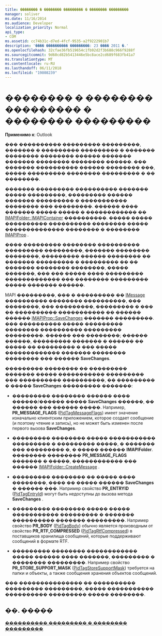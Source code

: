 ```yaml
---
title: �������� � �������� ��������� � �������� ���������
manager: soliver
ms.date: 11/16/2014
ms.audience: Developer
localization_priority: Normal
api_type:
- COM
ms.assetid: cc74b31c-d7ed-4fcf-9535-a2f9222901b7
description: '���� ���������� ���������: 23 ���� 2011 �.'
ms.openlocfilehash: 32cfae36fb519654c1fb92d2f3b688c966f9288f
ms.sourcegitcommit: 9d60cd82b5413446e5bc8ace2cd689f683fb41a7
ms.translationtype: MT
ms.contentlocale: ru-RU
ms.lasthandoff: 06/11/2018
ms.locfileid: "19808239"
---
```

# <a name="creating-and-storing-messages-in-message-stores"></a>�������� � �������� ��������� � �������� ���������

  
  
**Применимо к**: Outlook 
  
��� ���������� ��������� ���������, ������� � ��������� ��������� � ������� �������� �������� ������ ������� ������� �������� �������� ������. ��� ������� ���������� ������ �������� ���, ����� ��������� �������� ��������� � �� ��������.
  
������� ��������� ���������� ������� ����� ���������, ��������� ������ ������� ��������� � ����������� �������� ��� ���������. ������ ���� ������� ����� ����� � ������������ �� [IMAPIFolder: IMAPIContainer](imapifolderimapicontainer.md) ����������. ����� ����� ���������� ���������� �������� ����� �������������� �������� � �������� [IMAPIProp](imapipropiunknown.md) . 
  
���� ��������� �������� ���������� ��������� ���������, ������� �������� ��������, ��������� ������ �������� �� ������� ��������� � ��������� �� �� ������� �������� ��������, ����� �������, ��� ��� ����� ���� ��������� ������������� ��� �������� ��������� ����� ������� ������.
  
MAPI ���������, ��� � ��������� �� [IMessage](imessageimapiprop.md) ���������� �������� ����������, ��� ��������, ��� ���������, ��������� � ��� �� ���������� ����������� �� ������ ������ [IMAPIProp::SaveChanges](imapiprop-savechanges.md) ������� ���������. ��� ���������� ����� ��������� �������� ���������� ��������� ���������. ������ ��� ��������; ������ ������, ��������� ������� � ������ �� ����� �� ��������� � ��� ����� ������������� ������� �������� �������� ��� ������ **SaveChanges**. 
  
��������� �������� �� ��������� ������� ����� ����������� ��������� ��� ���������� ����������, �� ��������� � ����� **SaveChanges** ��������� �������: 
  
- ��������� �������� ������ ���� ������/������ ����� **SaveChanges** ������, �� ������ ��� ������ �����. Например, **PR_MESSAGE_FLAGS** ([PidTagMessageFlags](pidtagmessageflags-canonical-property.md)) имеет значение изначально клиентским приложением, которое создает сообщение (и поэтому чтение и запись), но не может быть изменен после первого вызова **SaveChanges**.
    
- ��������� �������� ����� ����������� ��������� � ��������� �����, � ������� ��� ��������� �, � ����� ������ **IMAPIFolder**. �������� �������� **PR_MESSAGE_FLAGS** ������� � �����, ������������ ��� ������ [IMAPIFolder::CreateMessage](imapifolder-createmessage.md) . 
    
- ��������� �������� �� ����� ���� ��������, ���� �� ����� ������ **SaveChanges** � ������ ���. Например свойство **PR_ENTRYID** ([PidTagEntryId](pidtagentryid-canonical-property.md)) могут быть недоступны до вызова метода **SaveChanges** . 
    
- ��������� �������� ����� ����� ����������� ��������� � ������� ���������� ������� ���������. Например свойство **PR_BODY** ([PidTagBody](pidtagbody-canonical-property.md)) обычно является производным от свойство **PR_RTF_COMPRESSED** ([PidTagRtfCompressed](pidtagrtfcompressed-canonical-property.md)) в поставщиков хранилища сообщений, которые поддерживают сообщений в формате RTF.
    
- ��������� �������� ������������ ����� ������ ���� �������, ��������� � �������� ���������. Например свойство **PR_STORE_SUPPORT_MASK** ([PidTagStoreSupportMask](pidtagstoresupportmask-canonical-property.md)) требуется на папки и объекты, а также сообщения хранения объектов сообщений.
    
��� ��������������� �� ���������� ��������� ���������, ����� ����������� ���������� ��������� ����� ��������.
  
## <a name="see-also"></a>��. �����



[���������� ��������� � �������� ���������](implementing-messages-in-message-stores.md)

